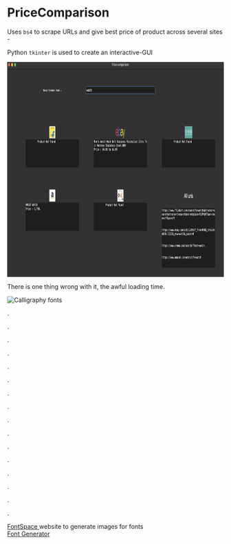# PriceComparison

Uses `bs4` to scrape URLs and give best price of product across several sites - 


Python `tkinter` is used to create an interactive-GUI

<img src="working.png" height=500 align="center"/>

There is one thing wrong with it, the awful loading time. <br>

<img src="https://see.fontimg.com/api/renderfont4/1Gvo0/eyJyIjoiZnMiLCJoIjo2OCwidyI6MjAwMCwiZnMiOjM0LCJmZ2MiOiIjRkZGRkZBIiwiYmdjIjoiI0ZGRkZGRiIsInQiOjF9/SSBqdXN0IHB1dCBpdCBoZXJlLCBzbyBJIHdvbnQgbG9zZSBpdA/weddingday-personal-use-regular.png" alt="Calligraphy fonts">

.

.

.

.

.

.

.

.

.

.

.

.

.

.

.

.

<a href="https://www.fontspace.com/" target="_blank"> FontSpace </a> website to generate images for fonts <br>
<a href="https://www.fontspace.com/font-generator" target="_blank"> Font Generator </a>
